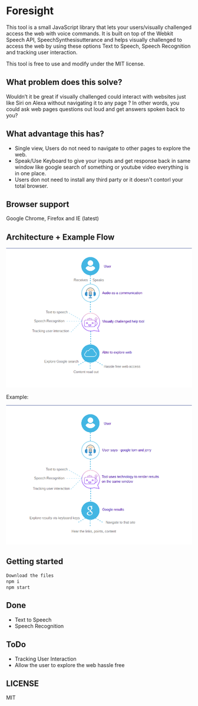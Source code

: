 # Foresight

This tool is a small JavaScript library that lets your users/visually challenged access the web with voice commands. It is built on top of the Webkit Speech API, SpeechSynthesisutterance and helps visually challenged to access the web by using these options Text to Speech, Speech Recognition and tracking user interaction.

This tool is free to use and modify under the MIT license.

## What problem does this solve?

Wouldn’t it be great if visually challenged could interact with websites just like Siri on Alexa without navigating it to any page ? In other words, you could ask web pages questions out loud and get answers spoken back to you?

## What advantage this has?

- Single view, Users do not need to navigate to other pages to explore the web.
- Speak/Use Keyboard to give your inputs and get response back in same window like google search of something or youtube video everything is in one place.
- Users don not need to install any third party or it doesn't contorl your total browser.

## Browser support

Google Chrome, Firefox and IE (latest)

## Architecture + Example Flow

![alt text](https://github.com/Harsha-Govindaraju/Foresight/blob/main/src/assets/opensource%20tool.png?raw=true)

Example:

![alt text](https://github.com/Harsha-Govindaraju/Foresight/blob/main/src/assets/opensource%20tool%202.png?raw=true)

## Getting started

```
Download the files
npm i
npm start
```

## Done

- Text to Speech
- Speech Recognition

## ToDo

- Tracking User Interaction
- Allow the user to explore the web hassle free

## LICENSE

MIT

